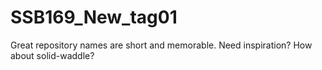 # SSB169_New_tag01
Great repository names are short and memorable. Need inspiration? How about solid-waddle?
